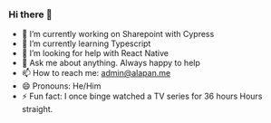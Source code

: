 ### Hi there 👋

<!--
**alapanme/alapanme** is a ✨ _special_ ✨ repository because its `README.md` (this file) appears on your GitHub profile.

Here are some ideas to get you started:
-->
- 🔭 I’m currently working on Sharepoint with Cypress
- 🌱 I’m currently learning Typescript
- 🤔 I’m looking for help with React Native
- 💬 Ask me about anything. Always happy to help
- 📫 How to reach me: admin@alapan.me
- 😄 Pronouns: He/Him
- ⚡ Fun fact: I once binge watched a TV series for 36 hours Hours straight.

